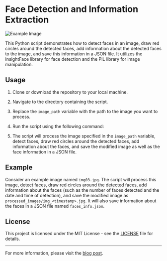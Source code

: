 # Face Detection and Information Extraction

![Example Image](https://www.jaccon.com.br/content/images/size/w2000/2024/01/img_2024-01-2800-54-58.jpg)

This Python script demonstrates how to detect faces in an image, draw red circles around the detected faces, add information about the detected faces to the image, and save this information in a JSON file. It utilizes the InsightFace library for face detection and the PIL library for image manipulation.

## Usage

1. Clone or download the repository to your local machine.
2. Navigate to the directory containing the script.
3. Replace the `image_path` variable with the path to the image you want to process.
4. Run the script using the following command:

5. The script will process the image specified in the `image_path` variable, detect faces, draw red circles around the detected faces, add information about the faces, and save the modified image as well as the face information in a JSON file.

## Example

Consider an example image named `img03.jpg`. The script will process this image, detect faces, draw red circles around the detected faces, add information about the faces (such as the number of faces detected and the date and time of detection), and save the modified image as `processed_images/img_<timestamp>.jpg`. It will also save information about the faces in a JSON file named `faces_info.json`.

## License

This project is licensed under the MIT License - see the [LICENSE](LICENSE) file for details.

---

For more information, please visit the [blog post](https://www.jaccon.com.br/face-detection-utilizando-a-biblioteca-insightface-para-deteccao-de-faces-em-imagens/).
